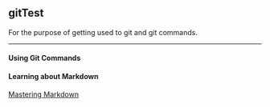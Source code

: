 ## gitTest

For the purpose of getting used to git and git commands.

* * *

#### Using Git Commands



#### Learning about Markdown

[Mastering Markdown](https://github.com/benintheb/gitTest/blob/master/mastering%20markdown.md)

